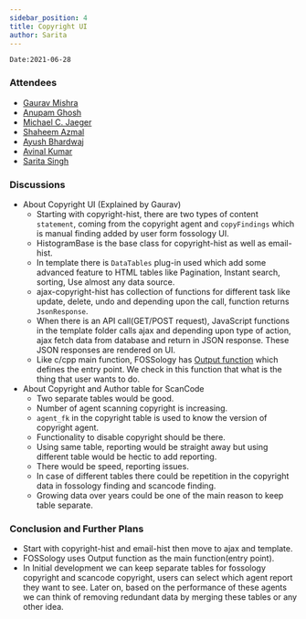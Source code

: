```yaml
---
sidebar_position: 4
title: Copyright UI 
author: Sarita
---
```

<!--
SPDX-License-Identifier: CC-BY-SA-4.0

SPDX-FileCopyrightText: 2021 Sarita Singh <saritasingh.0425@gmail.com>
-->

`Date:2021-06-28`

### Attendees

- [Gaurav Mishra ](https://github.com/GMishx)
- [Anupam Ghosh ](https://github.com/ag4ums)
- [Michael C. Jaeger](https://github.com/mcjaeger)
- [Shaheem Azmal ](https://github.com/shaheemazmalmmd)
- [Ayush Bhardwaj ](https://github.com/hastagAB)
- [Avinal Kumar ](https://github.com/avinal)
- [Sarita Singh ](https://github.com/itssingh)

### Discussions

- About Copyright UI (Explained by Gaurav)
    - Starting with copyright-hist, there are two types of content `statement`, coming from the copyright agent and `copyFindings` which is manual finding added by user form fossology UI.
    - HistogramBase is the base class for copyright-hist as well as email-hist.
    - In template there is `DataTables` plug-in used which add some advanced feature to HTML tables like Pagination, Instant search, sorting, Use almost any data source.
    - ajax-copyright-hist has collection of functions for different task like update, delete, undo and depending upon the call, function returns `JsonResponse`.
    - When there is an API call(GET/POST request), JavaScript functions in the template folder calls ajax and depending upon type of action, ajax fetch data from database and return in JSON response. These JSON responses are rendered on UI.
    - Like c/cpp main function, FOSSology has <a href= "https://github.com/fossology/fossology/blob/master/src/copyright/ui/HistogramBase.php#L187-L287"> Output function</a> which defines the entry point. We check in this function that what is the thing that user wants to do.
- About Copyright and Author table for ScanCode
    - Two separate tables would be good.
    - Number of agent scanning copyright is increasing.
    - `agent_fk` in the copyright table is used to  know the version of copyright agent.
    - Functionality to disable copyright should be there.
    - Using same table, reporting would be straight away but using different table would be hectic to add reporting.
    - There would be speed, reporting issues.
    - In case of different tables there could be repetition in the copyright data in fossology finding and scancode finding.
    - Growing data over years could be one of the main reason to keep table separate.

### Conclusion and Further Plans

- Start with copyright-hist and email-hist then move to ajax and template.
- FOSSology uses Output function as the main function(entry point).
- In Initial development we can keep separate tables for fossology copyright and scancode copyright, users can select which agent report they want to see. Later on, based on the performance of these agents we can think of removing redundant data by merging these tables or any other idea.
